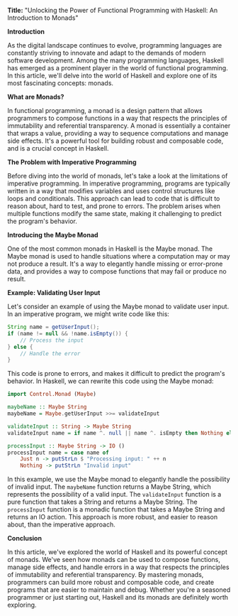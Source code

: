 **Title:** "Unlocking the Power of Functional Programming with Haskell: An Introduction to Monads"

**Introduction**

As the digital landscape continues to evolve, programming languages are constantly striving to innovate and adapt to the demands of modern software development. Among the many programming languages, Haskell has emerged as a prominent player in the world of functional programming. In this article, we'll delve into the world of Haskell and explore one of its most fascinating concepts: monads.

**What are Monads?**

In functional programming, a monad is a design pattern that allows programmers to compose functions in a way that respects the principles of immutability and referential transparency. A monad is essentially a container that wraps a value, providing a way to sequence computations and manage side effects. It's a powerful tool for building robust and composable code, and is a crucial concept in Haskell.

**The Problem with Imperative Programming**

Before diving into the world of monads, let's take a look at the limitations of imperative programming. In imperative programming, programs are typically written in a way that modifies variables and uses control structures like loops and conditionals. This approach can lead to code that is difficult to reason about, hard to test, and prone to errors. The problem arises when multiple functions modify the same state, making it challenging to predict the program's behavior.

**Introducing the Maybe Monad**

One of the most common monads in Haskell is the Maybe monad. The Maybe monad is used to handle situations where a computation may or may not produce a result. It's a way to elegantly handle missing or error-prone data, and provides a way to compose functions that may fail or produce no result.

**Example: Validating User Input**

Let's consider an example of using the Maybe monad to validate user input. In an imperative program, we might write code like this:
```java
String name = getUserInput();
if (name != null && !name.isEmpty()) {
    // Process the input
} else {
    // Handle the error
}
```
This code is prone to errors, and makes it difficult to predict the program's behavior. In Haskell, we can rewrite this code using the Maybe monad:
```haskell
import Control.Monad (Maybe)

maybeName :: Maybe String
maybeName = Maybe.getUserInput >>= validateInput

validateInput :: String -> Maybe String
validateInput name = if name ^. null || name ^. isEmpty then Nothing else Just name

processInput :: Maybe String -> IO ()
processInput name = case name of
    Just n -> putStrLn $ "Processing input: " ++ n
    Nothing -> putStrLn "Invalid input"
```
In this example, we use the Maybe monad to elegantly handle the possibility of invalid input. The `maybeName` function returns a Maybe String, which represents the possibility of a valid input. The `validateInput` function is a pure function that takes a String and returns a Maybe String. The `processInput` function is a monadic function that takes a Maybe String and returns an IO action. This approach is more robust, and easier to reason about, than the imperative approach.

**Conclusion**

In this article, we've explored the world of Haskell and its powerful concept of monads. We've seen how monads can be used to compose functions, manage side effects, and handle errors in a way that respects the principles of immutability and referential transparency. By mastering monads, programmers can build more robust and composable code, and create programs that are easier to maintain and debug. Whether you're a seasoned programmer or just starting out, Haskell and its monads are definitely worth exploring.